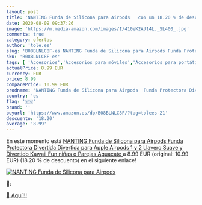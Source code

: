```yaml
---
layout: post
title: 'NANTING Funda de Silicona para Airpods   con un 18.20 % de descuento'
date: 2020-08-09 09:37:26
image: 'https://m.media-amazon.com/images/I/410eK2AU14L._SL400_.jpg'
comments: true
category: ofertas
author: 'tole.es'
slug: 'B08BLNLC8F-es NANTING Funda de Silicona para Airpods Funda Protectora...'
sku: 'B08BLNLC8F-es'
tags: [ 'Accesorios','Accesorios para móviles','Accesorios para portátiles y netbooks','Cargadores y adaptadores para portátiles y netbooks','Cargadores y bases de carga para portátiles y netbooks','Comunicación móvil y accesorios','Electrónica','Fundas y carcasas para teléfonos móviles','Informática','Móviles','Móviles y smartphones libres','apple', ]
actualPrice: 8.99 EUR
currency: EUR
price: 8.99
comparePrice: 10.99 EUR
prodname: 'NANTING Funda de Silicona para Airpods  Funda Protectora Divertida Divertida para Apple Airpods 1 y 2  Llavero Suave y Divertido Kawaii Fun niñas o Parejas  Aguacate '
country: 'es'
flag: '🇪🇸'
brand: ''
buyurl: 'https://www.amazon.es/dp/B08BLNLC8F/?tag=tolees-21'
descuento: '18.20'
average: '8.99'
---
```


En este momento está [NANTING Funda de Silicona para Airpods  Funda Protectora Divertida Divertida para Apple Airpods 1 y 2  Llavero Suave y Divertido Kawaii Fun niñas o Parejas  Aguacate ](https://www.amazon.es/dp/B08BLNLC8F/?tag=tolees-21) a 8.99 EUR (original: 10.99 EUR) (18.20 %  de descuento) en el siguiente enlace!

[![NANTING Funda de Silicona para Airpods  ](https://m.media-amazon.com/images/I/410eK2AU14L._SL400_.jpg)](https://www.amazon.es/dp/B08BLNLC8F/?tag=tolees-21)

🔎:


[🛒 Aquí!!!](https://www.amazon.es/dp/B08BLNLC8F/?tag=tolees-21)

